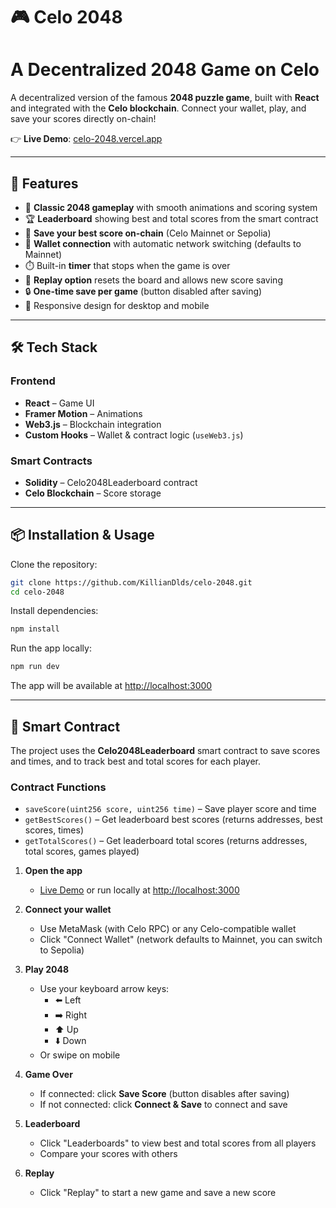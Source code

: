 # 🎮 Celo 2048  

# A Decentralized 2048 Game on Celo

A decentralized version of the famous **2048 puzzle game**, built with **React** and integrated with the **Celo blockchain**. Connect your wallet, play, and save your scores directly on-chain!

👉 **Live Demo**: [celo-2048.vercel.app](https://celo-2048.vercel.app/)

---

## 🚀 Features

- 🎲 **Classic 2048 gameplay** with smooth animations and scoring system
- 🏆 **Leaderboard** showing best and total scores from the smart contract
- 💾 **Save your best score on-chain** (Celo Mainnet or Sepolia)
- 🔗 **Wallet connection** with automatic network switching (defaults to Mainnet)
- ⏱️ Built-in **timer** that stops when the game is over
- 🔁 **Replay option** resets the board and allows new score saving
- 🔒 **One-time save per game** (button disabled after saving)
- 📱 Responsive design for desktop and mobile

---

## 🛠️ Tech Stack

### Frontend
- **React** – Game UI
- **Framer Motion** – Animations
- **Web3.js** – Blockchain integration
- **Custom Hooks** – Wallet & contract logic (`useWeb3.js`)

### Smart Contracts
- **Solidity** – Celo2048Leaderboard contract
- **Celo Blockchain** – Score storage

---

## 📦 Installation & Usage

Clone the repository:
```bash
git clone https://github.com/KillianDlds/celo-2048.git
cd celo-2048
```

Install dependencies:
```bash
npm install
```

Run the app locally:
```bash
npm run dev
```

The app will be available at [http://localhost:3000](http://localhost:3000)

---

## 🔗 Smart Contract

The project uses the **Celo2048Leaderboard** smart contract to save scores and times, and to track best and total scores for each player.

### Contract Functions

- `saveScore(uint256 score, uint256 time)` – Save player score and time
- `getBestScores()` – Get leaderboard best scores (returns addresses, best scores, times)
- `getTotalScores()` – Get leaderboard total scores (returns addresses, total scores, games played)

1. **Open the app**
	- [Live Demo](https://celo-2048.vercel.app/) or run locally at [http://localhost:3000](http://localhost:3000)

2. **Connect your wallet**
	- Use MetaMask (with Celo RPC) or any Celo-compatible wallet
	- Click "Connect Wallet" (network defaults to Mainnet, you can switch to Sepolia)

3. **Play 2048**
	- Use your keyboard arrow keys:
	  - ⬅️ Left
	  - ➡️ Right
	  - ⬆️ Up
	  - ⬇️ Down
	- Or swipe on mobile

4. **Game Over**
	- If connected: click **Save Score** (button disables after saving)
	- If not connected: click **Connect & Save** to connect and save

5. **Leaderboard**
	- Click "Leaderboards" to view best and total scores from all players
	- Compare your scores with others

6. **Replay**
	- Click "Replay" to start a new game and save a new score

